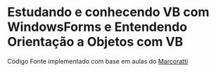 # Estudando e conhecendo VB com WindowsForms e Entendendo Orientação a Objetos com VB

Código Fonte implementado com base em aulas do <a href="https://github.com/macoratti">Marcoratti</a>
